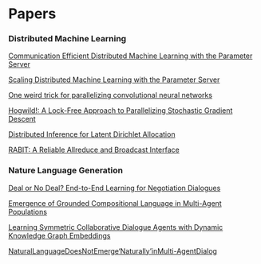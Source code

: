 # Papers

### Distributed Machine Learning
[Communication Efficient Distributed Machine
Learning with the Parameter Server
](http://www.cs.cmu.edu/~muli/file/parameter_server_nips14.pdf)

[Scaling Distributed Machine Learning with the Parameter Server](http://www.cs.cmu.edu/~muli/file/parameter_server_osdi14.pdf)

[One weird trick for parallelizing convolutional neural networks](https://arxiv.org/pdf/1404.5997.pdf)

[Hogwild!: A Lock-Free Approach to Parallelizing Stochastic
Gradient Descent
](https://arxiv.org/pdf/1106.5730v2.pdf)

[Distributed Inference for Latent Dirichlet Allocation
](http://www.ics.uci.edu/~newman/pubs/NIPS2007.FINAL.pdf)

[RABIT: A Reliable Allreduce and Broadcast Interface](http://x-algo.cn/wp-content/uploads/2016/09/rabit.pdf)

### Nature Language Generation
[Deal or No Deal? End-to-End Learning for Negotiation Dialogues](https://arxiv.org/pdf/1706.05125.pdf)

[Emergence of Grounded Compositional Language in Multi-Agent Populations](https://arxiv.org/pdf/1703.04908.pdf)

[Learning Symmetric Collaborative Dialogue Agents with Dynamic Knowledge Graph Embeddings](https://arxiv.org/pdf/1704.07130.pdf)

[NaturalLanguageDoesNotEmerge‘Naturally’inMulti-AgentDialog](https://arxiv.org/pdf/1706.08502.pdf)

